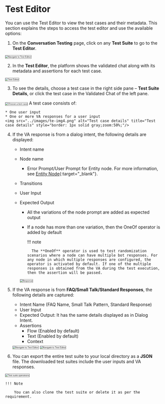 # Test Editor

You can use the Test Editor to view the test cases and their metadata. This section explains the steps to access the test editor and use the available options:

1. On the **Conversation Testing** page, click on any **Test Suite** to go to the **Test Editor**.  
<img src="../images/te-img1-window.png" alt="Navigate to Test Editor" title="Navigate to Test Editor" style="border: 1px solid gray;zoom:50%;"/>

2. In the **Test Editor**, the platform shows the validated chat along with its metadata and assertions for each test case.  
<img src="../images/te-img2.png" alt="Test Editor" title="Test Editor" style="border: 1px solid gray;zoom:50%;"/>

3. To see the details, choose a test case in the right side pane – **Test Suite Details**, or click the test case in the Validated Chat of the left pane.  
<img src="../images/te-img3.png" alt="Choose a test case" title="Choose a test case" style="border: 1px solid gray;zoom:50%;"/>    
A  test case consists of: 

    * One user input  
    * One or more VA responses for a user input  
    <img src="../images/te-img4.png" alt="Test case details" title="Test case details" style="border: 1px solid gray;zoom:50%;"/>

4. If the VA response is from a dialog intent, the following details are displayed:  

    * Intent name  
    * Node name
	    * Error Prompt/User Prompt for Entity node. For more information, see [Entity Node](https://developer.kore.ai/docs/bots/bot-builder-tool/dialog-task/working-with-the-entity-node/#Component_Properties){:target="_blank"}.

    * Transitions
    * User Input  
    * Expected Output  
        * All the variations of the node prompt are added as expected output  
        * If a node has more than one variation, then the OneOf operator is added by default  
      
            !!! note
            
                The **OneOf** operator is used to test randomization scenarios where a node can have multiple bot responses. For any node in which multiple responses are configured, the operator is activated by default. If one of the multiple responses is obtained from the VA during the test execution, then the assertion will be passed.  


        <img src="../images/te-img5.png" alt="Response" title="Response" style="border: 1px solid gray;zoom:50%;"/>

5. If the VA response is from **FAQ/Small Talk/Standard Responses**, the following details are captured:  

    * Intent Name (FAQ Name, Small Talk Pattern, Standard Response)  
    * User Input  
    * Expected Output: It has the same details displayed as in Dialog Intent.  
    * Assertions  
        * Flow (Enabled by default)  
        * Text (Enabled by default)  
        * Context  
    
    <img src="../images/te-img6.png" alt="Navigate to Test Editor" title="Navigate to Test Editor" style="border: 1px solid gray;zoom:50%;"/>

    <img src="../images/te-img7.png" alt="Navigate to Test Editor" title="Navigate to Test Editor" style="border: 1px solid gray;zoom:50%;"/>  

6. You can export the entire test suite to your local directory as a **JSON** file. The downloaded test suites include the user inputs and VA responses.  
<img src="../images/te-img8.png" alt="Test suite operations" title="Test suite operations" style="border: 1px solid gray;zoom:50%;"/>  
  
    !!! Note
    
        You can also clone the test suite or delete it as per the requirement.